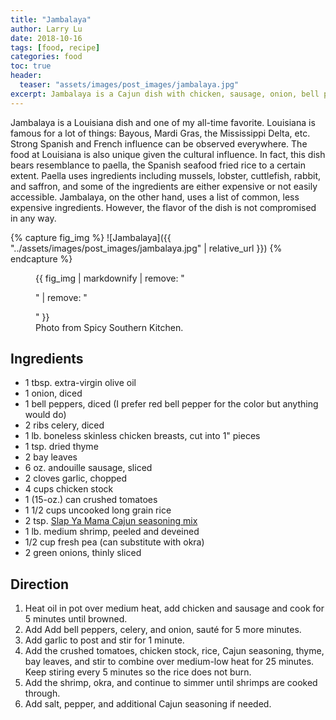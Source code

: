 ```yaml
---
title: "Jambalaya"
author: Larry Lu
date: 2018-10-16
tags: [food, recipe]
categories: food
toc: true
header:
  teaser: "assets/images/post_images/jambalaya.jpg"
excerpt: Jambalaya is a Cajun dish with chicken, sausage, onion, bell pepper, celery, shrimp, and rice.
---
```


Jambalaya is a Louisiana dish and one of my all-time favorite. Louisiana is famous for a lot of things: Bayous, Mardi Gras, the Mississippi Delta, etc. Strong Spanish and French influence can be observed everywhere. The food at Louisiana is also unique given the cultural influence. In fact, this dish bears resemblance to paella, the Spanish seafood fried rice to a certain extent. Paella uses ingredients including mussels, lobster, cuttlefish, rabbit, and saffron, and some of the ingredients are either expensive or not easily accessible. Jambalaya, on the other hand, uses a list of common, less expensive ingredients. However, the flavor of the dish is not compromised in any way.

{% capture fig_img %}
![Jambalaya]({{ "../assets/images/post_images/jambalaya.jpg" | relative_url }})
{% endcapture %}

<figure>
  {{ fig_img | markdownify | remove: "<p>" | remove: "</p>" }}
  <figcaption style="center">Photo from Spicy Southern Kitchen.</figcaption>
</figure>

## Ingredients

- 1 tbsp. extra-virgin olive oil
- 1 onion, diced
- 1 bell peppers, diced (I prefer red bell pepper for the color but anything would do)
- 2 ribs celery, diced
- 1 lb. boneless skinless chicken breasts, cut into 1" pieces
- 1 tsp. dried thyme
- 2 bay leaves
- 6 oz. andouille sausage, sliced
- 2 cloves garlic, chopped
- 4 cups chicken stock
- 1 (15-oz.) can crushed tomatoes
- 1 1/2 cups uncooked long grain rice
- 2 tsp. [Slap Ya Mama Cajun seasoning mix](https://store.slapyamama.com/collections/dinner-mixes/products/slap-ya-mama-cajun-jambalaya?variant=1225946833&_ga=2.154368376.1951787179.1540416553-121935454.1540416553)
- 1 lb. medium shrimp, peeled and deveined
- 1/2 cup fresh pea (can substitute with okra)
- 2 green onions, thinly sliced

## Direction

1. Heat oil in pot over medium heat, add chicken and sausage and cook for 5 minutes until browned.
2. Add Add bell peppers, celery, and onion, sauté for 5 more minutes.
3. Add garlic to post and stir for 1 minute.
4. Add the crushed tomatoes, chicken stock, rice, Cajun seasoning, thyme, bay leaves, and stir to combine over medium-low heat for 25 minutes. Keep stiring every 5 minutes so the rice does not burn.
5. Add the shrimp, okra, and continue to simmer until shrimps are cooked through.
6. Add salt, pepper, and additional Cajun seasoning if needed.
